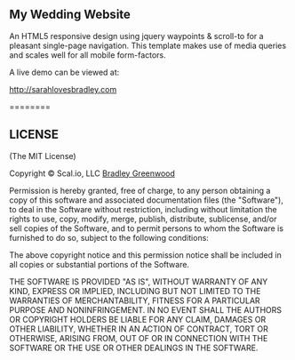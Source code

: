 My Wedding Website
------------------

An HTML5 responsive design using jquery waypoints & scroll-to for a pleasant single-page navigation. This template makes use of media queries and scales well for all mobile form-factors.

A live demo can be viewed at:

   http://sarahlovesbradley.com

========


## LICENSE

(The MIT License)

Copyright © Scal.io, LLC [Bradley Greenwood](http://github.com/bmgdev/)

Permission is hereby granted, free of charge, to any person obtaining a
copy of this software and associated documentation files (the "Software"),
to deal in the Software without restriction, including without
limitation the rights to use, copy, modify, merge, publish, distribute,
sublicense, and/or sell copies of the Software, and to permit persons
to whom the Software is furnished to do so, subject to the following conditions:

The above copyright notice and this permission notice shall be included
in all copies or substantial portions of the Software.

THE SOFTWARE IS PROVIDED "AS IS", WITHOUT WARRANTY OF ANY KIND, EXPRESS
OR IMPLIED, INCLUDING BUT NOT LIMITED TO THE WARRANTIES OF MERCHANTABILITY,
FITNESS FOR A PARTICULAR PURPOSE AND NONINFRINGEMENT. IN NO EVENT SHALL
THE AUTHORS OR COPYRIGHT HOLDERS BE LIABLE FOR ANY CLAIM, DAMAGES OR
OTHER LIABILITY, WHETHER IN AN ACTION OF CONTRACT, TORT OR OTHERWISE,
ARISING FROM, OUT OF OR IN CONNECTION WITH THE SOFTWARE OR THE USE OR
OTHER DEALINGS IN THE SOFTWARE.
